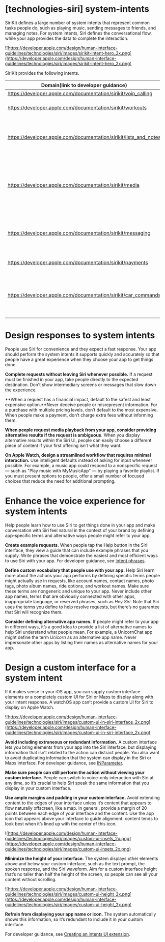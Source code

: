 # **[technologies-siri] system-intents**

SiriKit defines a large number of system intents that represent common tasks people do, such as playing music, sending messages to friends, and managing notes. For system intents, Siri defines the conversational flow, while your app provides the data to complete the interaction.

![https://developer.apple.com/design/human-interface-guidelines/technologies/siri/images/sirikit-intent-hero_2x.png](https://developer.apple.com/design/human-interface-guidelines/technologies/siri/images/sirikit-intent-hero_2x.png)

SiriKit provides the following intents.

| Domain(link to developer guidance) | Intents |
| --- | --- |
| https://developer.apple.com/documentation/sirikit/voip_calling | Initiate calls. |
| https://developer.apple.com/documentation/sirikit/workouts | Start, pause, resume, end, and cancel workouts. |
| https://developer.apple.com/documentation/sirikit/lists_and_notes | Create notes.Search for notes.Create reminders based on a date, time, or location. |
| https://developer.apple.com/documentation/sirikit/media | Search for and play media content, such as video, music, audiobooks, and podcasts.Like or dislike items.Add items to a library or playlist. |
| https://developer.apple.com/documentation/sirikit/messaging | Send messages.Search for messages.Read received messages. |
| https://developer.apple.com/documentation/sirikit/payments | Send payments.Request payments. |
| https://developer.apple.com/documentation/sirikit/car_commands | Activate hazard lights or honk the horn.Lock and unlock the doors.Check the current fuel or power level. |

# **Design responses to system intents**

People use Siri for convenience and they expect a fast response. Your app should perform the system intents it supports quickly and accurately so that people have a great experience when they choose your app to get things done.

**Complete requests without leaving Siri whenever possible.** If a request must be finished in your app, take people directly to the expected destination. Don’t show intermediary screens or messages that slow down the experience.

**When a request has a financial impact, default to the safest and least expensive option.**Never deceive people or misrepresent information. For a purchase with multiple pricing levels, don’t default to the most expensive. When people make a payment, don’t charge extra fees without informing them.

**When people request media playback from your app, consider providing alternative results if the request is ambiguous.** When you display alternative results within the Siri UI, people can easily choose a different piece of content if your first offering isn’t what they want.

**On Apple Watch, design a streamlined workflow that requires minimal interaction.** Use intelligent defaults instead of asking for input whenever possible. For example, a music app could respond to a nonspecific request — such as "Play music with MyMusicApp" — by playing a favorite playlist. If you must present options to people, offer a small number of focused choices that reduce the need for additional prompting.

# **Enhance the voice experience for system intents**

Help people learn how to use Siri to get things done in your app and make conversation with Siri feel natural in the context of your brand by defining app-specific terms and alternative ways people might refer to your app.

**Create example requests.** When people tap the Help button in the Siri interface, they view a guide that can include example phrases that you supply. Write phrases that demonstrate the easiest and most efficient ways to use Siri with your app. For developer guidance, see [Intent phrases](https://developer.apple.com/documentation/sirikit/registering_custom_vocabulary_with_sirikit/global_vocabulary_reference/intent_phrases).

**Define custom vocabulary that people use with your app.** Help Siri learn more about the actions your app performs by defining specific terms people might actually use in requests, like account names, contact names, photo tags, photo album names, ride options, and workout names. Make sure these terms are nongeneric and unique to your app. Never include other app names, terms that are obviously connected with other apps, inappropriate language, or reserved phrases, such as *Hey Siri*. Note that Siri uses the terms you define to help resolve requests, but there’s no guarantee that Siri will recognize them.

**Consider defining alternative app names.** If people might refer to your app in different ways, it’s a good idea to provide a list of alternative names to help Siri understand what people mean. For example, a UnicornChat app might define the term *Unicorn* as an alternative app name. Never impersonate other apps by listing their names as alternative names for your app.

# **Design a custom interface for a system intent**

If it makes sense in your iOS app, you can supply custom interface elements or a completely custom UI for Siri or Maps to display along with your intent response. A watchOS app can’t provide a custom UI for Siri to display on Apple Watch.

![https://developer.apple.com/design/human-interface-guidelines/technologies/siri/images/custom-ui-in-siri-interface_2x.png](https://developer.apple.com/design/human-interface-guidelines/technologies/siri/images/custom-ui-in-siri-interface_2x.png)

**Avoid including extraneous or redundant information.** A custom interface lets you bring elements from your app into the Siri interface, but displaying information that isn’t related to the action can distract people. You also want to avoid duplicating information that the system can display in the Siri or Maps interface. For developer guidance, see [INParameter](https://developer.apple.com/documentation/sirikit/inparameter).

**Make sure people can still perform the action without viewing your custom interface.** People can switch to voice-only interaction with Siri at any time, so it’s crucial to help Siri speak the same information that you display in your custom interface.

**Use ample margins and padding in your custom interface.** Avoid extending content to the edges of your interface unless it’s content that appears to flow naturally offscreen, like a map. In general, provide a margin of 20 points between each edge of your interface and the content. Use the app icon that appears above your interface to guide alignment: content tends to look best when it’s lined up with the center of this icon.

![https://developer.apple.com/design/human-interface-guidelines/technologies/siri/images/custom-ui-insets_2x.png](https://developer.apple.com/design/human-interface-guidelines/technologies/siri/images/custom-ui-insets_2x.png)

**Minimize the height of your interface.** The system displays other elements above and below your custom interface, such as the text prompt, the spoken response, and the Siri waveform. Aim for a custom interface height that’s no taller than half the height of the screen, so people can see all your content without scrolling.

![https://developer.apple.com/design/human-interface-guidelines/technologies/siri/images/custom-ui-height_2x.png](https://developer.apple.com/design/human-interface-guidelines/technologies/siri/images/custom-ui-height_2x.png)

**Refrain from displaying your app name or icon.** The system automatically shows this information, so it’s redundant to include it in your custom interface.

For developer guidance, see [Creating an intents UI extension](https://developer.apple.com/documentation/sirikit/creating_an_intents_ui_extension).